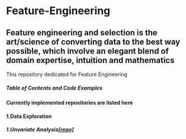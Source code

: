 # Feature-Engineering
## Feature engineering and selection is the art/science of converting data to the best way possible, which involve an elegant blend of domain expertise, intuition and mathematics


This repository dedicated for Feature Engineering
##### Table of Contents and Code Examples
#### Currently implemented repositories are listed here

#### 1.Data Exploration
##### 1.Unvariate Analysis[[repo]](https://github.com/SandhiyaKumar-18/Univariate-Analysis-Bar-chart)
